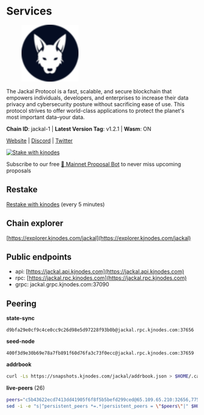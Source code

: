 # Services

<figure><img src="https://raw.githubusercontent.com/kj89/cosmos-images/main/logos/jackal.png" width="150" alt=""><figcaption></figcaption></figure>

The Jackal Protocol is a fast, scalable, and secure blockchain that empowers  individuals, developers, and enterprises to increase their data privacy and  cybersecurity posture without sacrificing ease of use. This protocol strives  to offer world-class applications to protect the planet's most important data–your data.

**Chain ID**: jackal-1 | **Latest Version Tag**: v1.2.1 | **Wasm**: ON

[Website](https://jackalprotocol.com) | [Discord](https://discord.com/invite/5GKym3p6rj) | [Twitter](https://twitter.com/Jackal_Protocol)

[![Stake with kjnodes](https://i.ibb.co/cr44Q8j/button-stake-with-kjnodes.png)](https://restake.app/jackal/jklvaloper1tr3wm3mdkz0tda6t7vavqnn7fe2g4un0f67xmt)

Subscribe to our free [🤖 Mainnet Proposal Bot](https://t.me/kjnodes_proposal_bot) to never miss upcoming proposals

## Restake

[Restake with kjnodes](https://restake.app/jackal/jklvaloper1tr3wm3mdkz0tda6t7vavqnn7fe2g4un0f67xmt) (every 5 minutes)
## Chain explorer
[https://explorer.kjnodes.com/jackal](https://explorer.kjnodes.com/jackal)

## Public endpoints

* api: [https://jackal.api.kjnodes.com](https://jackal.api.kjnodes.com)
* rpc: [https://jackal.rpc.kjnodes.com](https://jackal.rpc.kjnodes.com)
* grpc: jackal.grpc.kjnodes.com:37090

## Peering

**state-sync**

```text
d9bfa29e0cf9c4ce0cc9c26d98e5d97228f93b0b@jackal.rpc.kjnodes.com:37656
```

**seed-node**

```text
400f3d9e30b69e78a7fb891f60d76fa3c73f0ecc@jackal.rpc.kjnodes.com:37659
```

**addrbook**
```bash
curl -Ls https://snapshots.kjnodes.com/jackal/addrbook.json > $HOME/.canine/config/addrbook.json
```

**live-peers** (26)
```bash
peers="c5b43622ecd7413dd41905f6f8f5b5befd299ced@65.109.65.210:32656,7751d16cfa48da0a5bea6f40e9bcc386b4c76c50@51.89.7.184:26638,d493c77e7023f052221721f32fda81a24ea2c157@149.202.72.186:26638,519f2b648a2a8794ac33b195f39b6d836e09f8f2@131.153.154.13:26656,d9bfa29e0cf9c4ce0cc9c26d98e5d97228f93b0b@65.109.88.38:37656,103d98454586d48686b9a0b734b3a3cd056ebded@15.235.114.171:26656,af774f532cf4b53528b0c418d01dbec549207841@162.19.84.205:26656,55bbee79c024a5032222ee4cac0d932c4033c63a@142.132.209.97:26656,7c85c0aa43e8027b424cb356554a4ccc801a968d@198.244.212.27:26656,a463b16c5a7cee3d77f465a0b1c0d526aef426d8@194.163.150.92:26656,f3b96273f3b1a7d2594851badd4302f16db81cfa@23.29.55.92:26656,7ec80b61b883b6534f6b405353219a63ee7ed348@65.109.24.188:17556,ebc272824924ea1a27ea3183dd0b9ba713494f83@95.214.55.198:26906,2bb49680d595628991383323806db3fa53d15eb5@65.109.85.170:53656,d39fecbc409541de13fa644d90066d4dabe08262@95.165.89.222:24475,713d202326eedaed41d467b26051aba62727febd@5.9.69.241:26656,0faa7f1099de2e02deebe09fcb52863056333265@144.202.72.17:26616,ff94a29e02de8369faf37c76d3c97684bbd51bd6@185.16.38.165:17556,8be44995ab4eeafcde6e0a9e196c40d483ef6d2a@51.81.155.97:10556,dd3cab79ffae0aed4f519503b66e9403c69eeb14@85.237.193.101:25565,dbbd1e102b9d0cde827cd272205fa3a2886a6b2c@5.9.147.22:21656,a2afb42b65da7013eca54778ce01dfb877c2a82a@154.12.227.132:37656,e0740626622af6f64c5c71cc8a2723bfc7eedf66@99.241.52.117:26456,70c58190835700f6525b168161ccff7959a0015f@146.59.71.71:26656,bc6ce122e5809b06dcf90742ee40091f3ee6bcee@142.132.248.253:42656,6852add4eaa027707a6000c78ea9e7cde81b058f@18.118.26.4:26656"
sed -i -e "s|^persistent_peers *=.*|persistent_peers = \"$peers\"|" $HOME/.canine/config/config.toml
```
